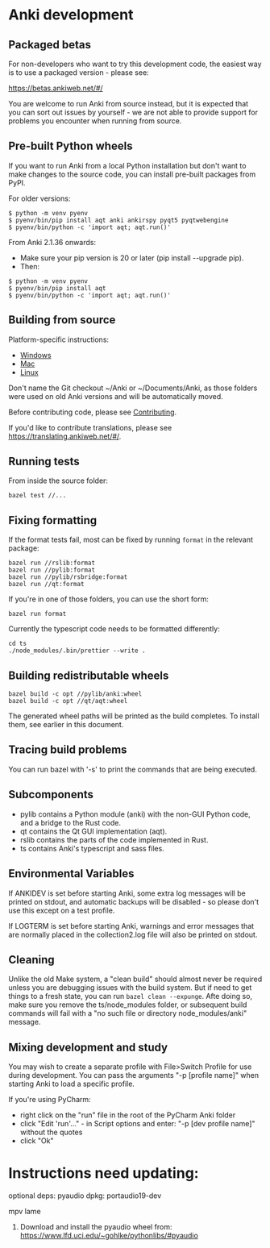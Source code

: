 # Anki development

## Packaged betas

For non-developers who want to try this development code, the easiest way is
to use a packaged version - please see:

https://betas.ankiweb.net/#/

You are welcome to run Anki from source instead, but it is expected that you can
sort out issues by yourself - we are not able to provide support for problems
you encounter when running from source.

## Pre-built Python wheels

If you want to run Anki from a local Python installation but don't want
to make changes to the source code, you can install pre-built packages from PyPI.

For older versions:

```
$ python -m venv pyenv
$ pyenv/bin/pip install aqt anki ankirspy pyqt5 pyqtwebengine
$ pyenv/bin/python -c 'import aqt; aqt.run()'
```

From Anki 2.1.36 onwards:

- Make sure your pip version is 20 or later (pip install --upgrade pip).
- Then:

```
$ python -m venv pyenv
$ pyenv/bin/pip install aqt
$ pyenv/bin/python -c 'import aqt; aqt.run()'
```

## Building from source

Platform-specific instructions:

- [Windows](./windows.md)
- [Mac](./mac.md)
- [Linux](./linux.md)

Don't name the Git checkout ~/Anki or ~/Documents/Anki, as those folders
were used on old Anki versions and will be automatically moved.

Before contributing code, please see [Contributing](./contributing.md).

If you'd like to contribute translations, please see <https://translating.ankiweb.net/#/>.

## Running tests

From inside the source folder:

```
bazel test //...
```

## Fixing formatting

If the format tests fail, most can be fixed by running `format`
in the relevant package:

```
bazel run //rslib:format
bazel run //pylib:format
bazel run //pylib/rsbridge:format
bazel run //qt:format
```

If you're in one of those folders, you can use the short form:

```
bazel run format
```

Currently the typescript code needs to be formatted differently:

```
cd ts
./node_modules/.bin/prettier --write .
```

## Building redistributable wheels

```
bazel build -c opt //pylib/anki:wheel
bazel build -c opt //qt/aqt:wheel
```

The generated wheel paths will be printed as the build completes. To install
them, see earlier in this document.

## Tracing build problems

You can run bazel with '-s' to print the commands that are being executed.

## Subcomponents

- pylib contains a Python module (anki) with the non-GUI Python code,
  and a bridge to the Rust code.
- qt contains the Qt GUI implementation (aqt).
- rslib contains the parts of the code implemented in Rust.
- ts contains Anki's typescript and sass files.

## Environmental Variables

If ANKIDEV is set before starting Anki, some extra log messages will be printed on stdout,
and automatic backups will be disabled - so please don't use this except on a test profile.

If LOGTERM is set before starting Anki, warnings and error messages that are normally placed
in the collection2.log file will also be printed on stdout.

## Cleaning

Unlike the old Make system, a "clean build" should almost never be required
unless you are debugging issues with the build system. But if need to get
things to a fresh state, you can run `bazel clean --expunge`. Afte doing so,
make sure you remove the ts/node_modules folder, or subsequent build commands
will fail with a "no such file or directory node_modules/anki" message.

## Mixing development and study

You may wish to create a separate profile with File>Switch Profile for use
during development. You can pass the arguments "-p [profile name]" when starting
Anki to load a specific profile.

If you're using PyCharm:

- right click on the "run" file in the root of the PyCharm Anki folder
- click "Edit 'run'..." - in Script options and enter:
  "-p [dev profile name]" without the quotes
- click "Ok"

# Instructions need updating:

optional deps:
pyaudio
dpkg: portaudio19-dev

mpv
lame

1. Download and install the pyaudio wheel from: https://www.lfd.uci.edu/~gohlke/pythonlibs/#pyaudio
